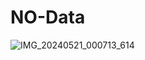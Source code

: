 # NO-Data

![IMG_20240521_000713_614](https://github.com/Alfa12345677/NO-Data/assets/99698898/49c73e16-4df3-42a6-a2f4-92e93e22eec5)
